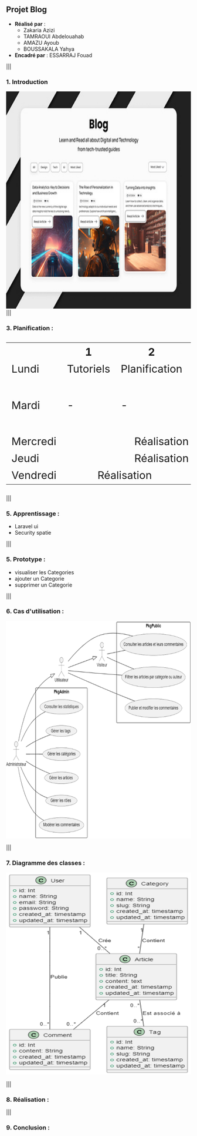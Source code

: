 ## Projet Blog

- **Réalisé par** :
  - Zakaria Azizi  
  - TAMRAOUI Abdelouahab  
  - AMAZU Ayoub  
  - BOUSSAKALA Yahya  
- **Encadré par** : ESSARRAJ Fouad  

|||

### **1. Introduction**
<img src="Blog.png" alt="Diagramme des classes" width="850" height="590">
|||

### **3. Planification :**


<table style="font-size: 29px" >
  <tr>
    <th></th>
    <th>1</th>
    <th>2</th>
    <th>3</th>
  </tr>
  <tr>
    <td>Lundi</td>
    <td>Tutoriels</td>
    <td>Planification</td>
    <td>Prototype</td>
  </tr>
  <tr>
    <td>Mardi</td>
    <td>-</td>
    <td>-</td>
    <td>Cas d'utilisation & Installation</td>
  </tr>
  <tr>
    <td>Mercredi</td>
    <td colspan="3" style="text-align: center; ">Réalisation</td>
  </tr>
  <tr>
    <td>Jeudi</td>
    <td colspan="3" style="text-align: center; ">Réalisation</td>
  </tr>
  <tr>
    <td>Vendredi</td>
    <td colspan="2" style="text-align: center; ">Réalisation</td>
    <td>Présentation</td>
  </tr>
</table>

|||
### **5. Apprentissage :**
- Laravel ui
- Security spatie

|||

### **5. Prototype :**
  
- visualiser les Categories  
- ajouter un Categorie  
- supprimer un Categorie  

|||

### **6. Cas d'utilisation :**
<img src="UseCase.png" alt="Diagramme des classes" width="850" height="590">

|||

### **7. Diagramme des classes :**
<img src="Diagramme_des_classes.png" alt="Diagramme des classes" width="700" height="550">

|||

### **8. Réalisation :**

|||

### **9. Conclusion :**  